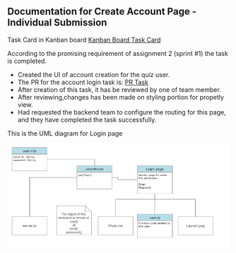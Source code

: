 ## Documentation for Create Account Page - Individual Submission

Task Card in Kanban board [Kanban Board Task Card](https://github.com/MUN-COMP6905/project-eteam/issues/30)

According to the promising requirement of assignment 2 (sprint #1) the task is completed.

- Created the UI of account creation for the quiz user. 
- The PR for the account login task is: [PR Task](https://github.com/MUN-COMP6905/project-eteam/pull/57)
- After creation of this task, it has be reviewed by one of team member.
- After reviewing,changes has been made on styling portion for propetly view.
- Had requested the backend team to configure the routing for this page, and they have completed the task successfully. 

This is the UML diagram for Login page

!["Login Page UML"](/doc/images/Login_page_UML.png)
